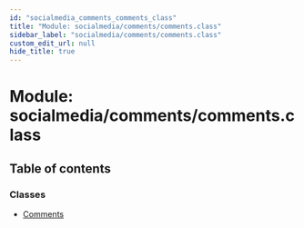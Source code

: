 ```yaml
---
id: "socialmedia_comments_comments_class"
title: "Module: socialmedia/comments/comments.class"
sidebar_label: "socialmedia/comments/comments.class"
custom_edit_url: null
hide_title: true
---
```


# Module: socialmedia/comments/comments.class

## Table of contents

### Classes

- [Comments](../classes/socialmedia_comments_comments_class.comments.md)
